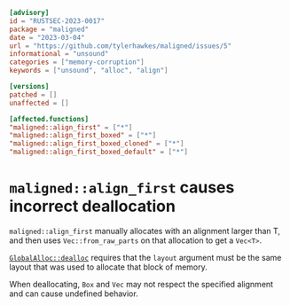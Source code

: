 ```toml
[advisory]
id = "RUSTSEC-2023-0017"
package = "maligned"
date = "2023-03-04"
url = "https://github.com/tylerhawkes/maligned/issues/5"
informational = "unsound"
categories = ["memory-corruption"]
keywords = ["unsound", "alloc", "align"]

[versions]
patched = []
unaffected = []

[affected.functions]
"maligned::align_first" = ["*"]
"maligned::align_first_boxed" = ["*"]
"maligned::align_first_boxed_cloned" = ["*"]
"maligned::align_first_boxed_default" = ["*"]
```

# `maligned::align_first` causes incorrect deallocation

`maligned::align_first` manually allocates with an alignment larger than T, and then uses `Vec::from_raw_parts` on that allocation to get a `Vec<T>`.

[`GlobalAlloc::dealloc`](https://doc.rust-lang.org/std/alloc/trait.GlobalAlloc.html#tymethod.dealloc) requires that the `layout` argument must be the same layout that was used to allocate that block of memory.

When deallocating, `Box` and `Vec` may not respect the specified alignment and can cause undefined behavior.
